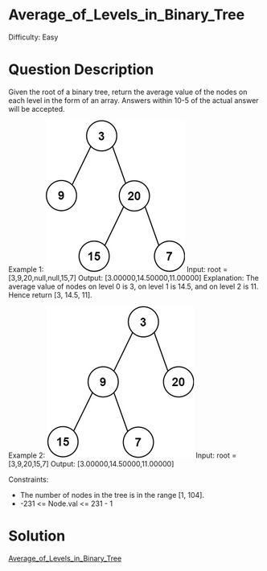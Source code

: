 
# Average_of_Levels_in_Binary_Tree

Difficulty: Easy

# Question Description

Given the root of a binary tree, return the average value of the nodes on each level in the form of an array. Answers within 10-5 of the actual answer will be accepted.

Example 1:
![alt text](image.png)
Input: root = [3,9,20,null,null,15,7]
Output: [3.00000,14.50000,11.00000]
Explanation: The average value of nodes on level 0 is 3, on level 1 is 14.5, and on level 2 is 11.
Hence return [3, 14.5, 11].

Example 2:
![alt text](image-1.png)
Input: root = [3,9,20,15,7]
Output: [3.00000,14.50000,11.00000]

Constraints:

- The number of nodes in the tree is in the range [1, 104].
- -231 <= Node.val <= 231 - 1

# Solution

[Average_of_Levels_in_Binary_Tree]([637]Average_of_Levels_in_Binary_Tree.py)

    
